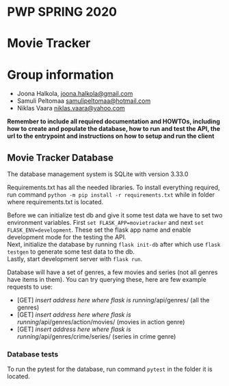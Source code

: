 # PWP SPRING 2020
# Movie Tracker
# Group information
* Joona Halkola, joona.halkola@gmail.com
* Samuli Peltomaa samulipeltomaa@hotmail.com
* Niklas Vaara niklas.vaara@yahoo.com

__Remember to include all required documentation and HOWTOs, including how to create and populate the database, how to run and test the API, the url to the entrypoint and instructions on how to setup and run the client__


## Movie Tracker Database

The database management system is SQLite with version 3.33.0

Requirements.txt has all the needed libraries. To install everything required, run command `python -m pip install -r requirements.txt` while in folder where requirements.txt is located.

Before we can initialize test db and give it some test data we have to set two environment variables. First `set FLASK_APP=movietracker` and next `set FLASK_ENV=development`. These set the flask app name and enable development mode for the testing the API.  
Next, initialize the database by running `flask init-db` after which use `flask testgen` to generate some test data to the db.  
Lastly, start development server with `flask run`.

Database will have a set of genres, a few movies and series (not all genres have items in them). You can try querying these, here are few example requests to use:  
* [GET] *insert address here where flask is running*/api/genres/ (all the genres)
* [GET] *insert address here where flask is running*/api/genres/action/movies/ (movies in action genre)
* [GET] *insert address here where flask is running*/api/genres/crime/series/ (series in crime genre)

### Database tests

To run the pytest for the database, run command `pytest` in the folder it is located.
